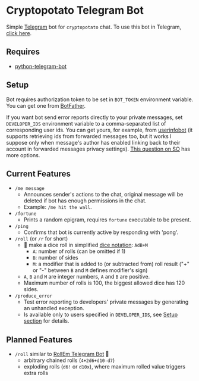 # Cryptopotato Telegram Bot
Simple [Telegram](https://telegram.org) bot for `cryptopotato` chat. To use this bot in Telegram, [click here](https://telegram.me/devpotato_bot).

## Requires
* [python-telegram-bot](https://github.com/python-telegram-bot/python-telegram-bot)

## Setup
Bot requires authorization token to be set in `BOT_TOKEN` environment variable. You can get one from [BotFather](https://telegram.me/botfather).

If you want bot send error reports directly to your private messages, set `DEVELOPER_IDS` environment variable to a comma-separated list of corresponding user ids. You can get yours, for example, from [userinfobot](https://t.me/userinfobot) (it supports retrieving ids from forwarded messages too, but it works I suppose only when message's author has enabled linking back to their account in forwarded messages privacy settings). [This question on SO](https://stackoverflow.com/questions/32683992/find-out-my-own-user-id-for-sending-a-message-with-telegram-api) has more options.

## Current Features
* `/me message`
    - Announces sender's actions to the chat, original message will be deleted if bot has enough permissions in the chat.
    - Example: `/me hit the wall`.
* `/fortune`
    - Prints a random epigram, requires `fortune` executable to be present.
* `/ping`
    - Confirms that bot is currently active by responding with 'pong'.
* `/roll` (or `/r` for short)
    - 🚧 make a dice roll in simplified [dice notation](https://en.wikipedia.org/wiki/Dice_notation): `AdB+M`
        - `A`: number of rolls (can be omitted if 1)
        - `B`: number of sides
        - `M`: a modifier that is added to (or subtracted from) roll result ("+" or "-" between `B` and `M` defines modifier's sign)
    - `A`, `B` and `M` are integer numbers, `A` and `B` are positive.
    - Maximum number of rolls is 100, the biggest allowed dice has 120 sides.
* `/produce_error`
    - Test error reporting to developers' private messages by generating an unhandled exception.
    - Is available only to users specified in `DEVELOPER_IDS`, see [Setup section](#setup) for details.

## Planned Features
* `/roll` similar to [RollEm Telegram Bot](https://github.com/treetrnk/rollem-telegram-bot) 🚧
    - arbitrary chained rolls (`4+2d6+d10-d7`)
    - exploding rolls (`d6!` or `d10x`), where maximum rolled value triggers extra rolls
